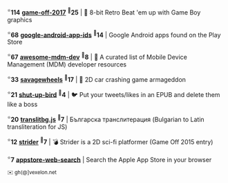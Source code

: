 <sup>:star:</sup>**114** **[game-off-2017](https://github.com/kenamick/game-off-2017)** <sup>:eyes:</sup>**25** | 👊  8-bit Retro Beat 'em up with Game Boy graphics 

<sup>:star:</sup>**68** **[google-android-app-ids](https://github.com/petarov/google-android-app-ids)** <sup>:eyes:</sup>**14** | Google Android apps found on the Play Store

<sup>:star:</sup>**67** **[awesome-mdm-dev](https://github.com/petarov/awesome-mdm-dev)** <sup>:eyes:</sup>**8** | :iphone: A curated list of Mobile Device Management (MDM) developer resources

<sup>:star:</sup>**33** **[savagewheels](https://github.com/kenamick/savagewheels)** <sup>:eyes:</sup>**17** | :checkered_flag: 2D car crashing game armageddon

<sup>:star:</sup>**21** **[shut-up-bird](https://github.com/petarov/shut-up-bird)** <sup>:eyes:</sup>**4** | :bird: Put your tweets/likes in an EPUB and delete them like a boss

<sup>:star:</sup>**20** **[translitbg.js](https://github.com/petarov/translitbg.js)** <sup>:eyes:</sup>**7** | Българска транслитерация (Bulgarian to Latin transliteration for JS)

<sup>:star:</sup>**12** **[strider](https://github.com/kenamick/strider)** <sup>:eyes:</sup>**7** | :bomb: Strider is a 2D sci-fi platformer (Game Off 2015 entry)

<sup>:star:</sup>**7** **[appstore-web-search](https://github.com/petarov/appstore-web-search)** | Search the Apple App Store in your browser

<sub>:envelope: gh(@]vexelon.net</sub>